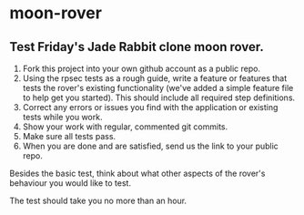 moon-rover
==========

## Test Friday's Jade Rabbit clone moon rover.

1. Fork this project into your own github account as a public repo. 
1. Using the rpsec tests as a rough guide, write a feature or 
   features that tests the rover's existing functionality (we've added a 
   simple feature file to help get you started).  This should include
   all required step definitions.
1. Correct any errors or issues you find with the application or
   existing tests while you work. 
1. Show your work with regular, commented git commits. 
1. Make sure all tests pass. 
1. When you are done and are satisfied, send us the link to your public
   repo. 

Besides the basic test, think about what other aspects of the rover's behaviour
you would like to test. 

The test should take you no more than an hour. 
